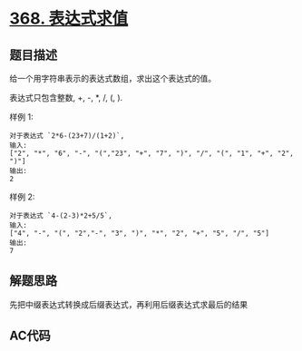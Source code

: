 # [368. 表达式求值](https://www.lintcode.com/problem/expression-evaluation/description)

## 题目描述

给一个用字符串表示的表达式数组，求出这个表达式的值。

表达式只包含整数, +, -, *, /, (, ).

样例 1:

    对于表达式 `2*6-(23+7)/(1+2)`,
    输入:
    ["2", "*", "6", "-", "(","23", "+", "7", ")", "/", "(", "1", "+", "2", ")"]
    输出:
    2

样例 2:

    对于表达式 `4-(2-3)*2+5/5`,
    输入:
    ["4", "-", "(", "2","-", "3", ")", "*", "2", "+", "5", "/", "5"]
    输出:
    7

## 解题思路

先把中缀表达式转换成后缀表达式，再利用后缀表达式求最后的结果

## AC代码